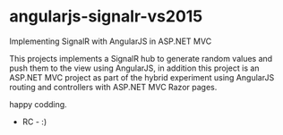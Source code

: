 # angularjs-signalr-vs2015
Implementing SignalR with AngularJS in ASP.NET MVC

This projects implements a SignalR hub to generate random values and push them to the view using AngularJS, in addition this project is an ASP.NET MVC project as part of the hybrid experiment using AngularJS routing and controllers with ASP.NET MVC Razor pages.

happy codding.

- RC - :)
